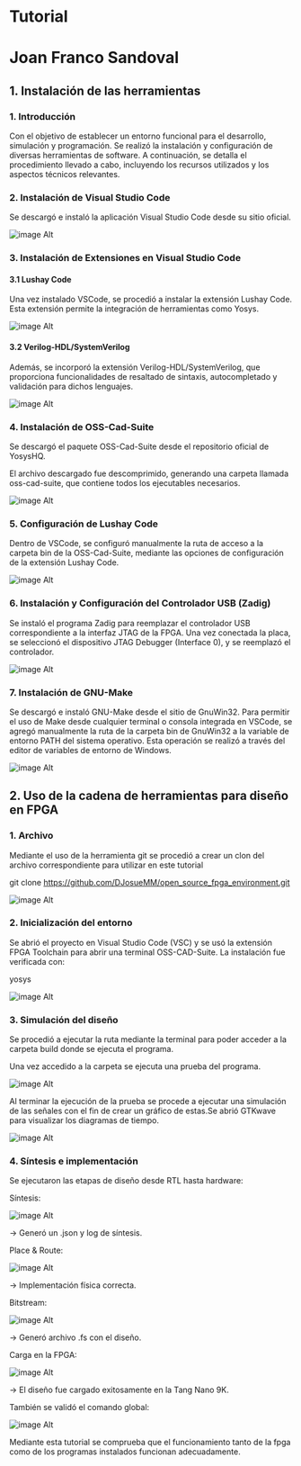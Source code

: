 # Tutorial 

# Joan Franco Sandoval




## 1. Instalación de las herramientas

### 1. Introducción

Con el objetivo de establecer un entorno funcional para el desarrollo, simulación y programación. Se realizó la instalación y configuración de diversas herramientas de software. A continuación, se detalla el procedimiento llevado a cabo, incluyendo los recursos utilizados y los aspectos técnicos relevantes.

### 2. Instalación de Visual Studio Code

Se descargó e instaló la aplicación Visual Studio Code desde su sitio oficial.

![image Alt]( https://github.com/joan000001/Tutorial-/blob/main/Imagenes/1.PNG )


### 3. Instalación de Extensiones en Visual Studio Code
#### 3.1 Lushay Code

Una vez instalado VSCode, se procedió a instalar la extensión Lushay Code. Esta extensión permite la integración de herramientas como Yosys.

![image Alt]( https://github.com/joan000001/Tutorial-/blob/main/Imagenes/2.PNG )

#### 3.2 Verilog-HDL/SystemVerilog

Además, se incorporó la extensión Verilog-HDL/SystemVerilog, que proporciona funcionalidades de resaltado de sintaxis, autocompletado y validación para dichos lenguajes.

![image Alt]( https://github.com/joan000001/Tutorial-/blob/main/Imagenes/10.PNG )

### 4. Instalación de OSS-Cad-Suite

Se descargó el paquete OSS-Cad-Suite desde el repositorio oficial de YosysHQ.

El archivo descargado fue descomprimido, generando una carpeta llamada oss-cad-suite, que contiene todos los ejecutables necesarios.

![image Alt]( https://github.com/joan000001/Tutorial-/blob/main/Imagenes/3.PNG )

### 5. Configuración de Lushay Code

Dentro de VSCode, se configuró manualmente la ruta de acceso a la carpeta bin de la OSS-Cad-Suite, mediante las opciones de configuración de la extensión Lushay Code.

![image Alt]( https://github.com/joan000001/Tutorial-/blob/main/Imagenes/5.PNG )

### 6. Instalación y Configuración del Controlador USB (Zadig)

Se instaló el programa Zadig para reemplazar el controlador USB correspondiente a la interfaz JTAG de la FPGA. Una vez conectada la placa, se seleccionó el dispositivo JTAG Debugger (Interface 0), y se reemplazó el controlador.


![image Alt]( https://github.com/joan000001/Tutorial-/blob/main/Imagenes/6.PNG )

### 7. Instalación de GNU-Make

Se descargó e instaló GNU-Make desde el sitio de GnuWin32. Para permitir el uso de Make desde cualquier terminal o consola integrada en VSCode, se agregó manualmente la ruta de la carpeta bin de GnuWin32 a la variable de entorno PATH del sistema operativo. Esta operación se realizó a través del editor de variables de entorno de Windows.

![image Alt]( https://github.com/joan000001/Tutorial-/blob/main/Imagenes/7.PNG )

## 2. Uso de la cadena de herramientas para diseño en FPGA

### 1. Archivo 

Mediante el uso de la herramienta git se procedió a crear un clon del archivo correspondiente para utilizar en este tutorial

git clone https://github.com/DJosueMM/open_source_fpga_environment.git

![image Alt]( https://github.com/joan000001/Tutorial-/blob/main/Imagenes/8.PNG )



### 2. Inicialización del entorno

Se abrió el proyecto en Visual Studio Code (VSC) y se usó la extensión FPGA Toolchain para abrir una terminal OSS-CAD-Suite.
La instalación fue verificada con:

yosys

![image Alt]( https://github.com/joan000001/Tutorial-/blob/main/Imagenes/9.PNG )

### 3. Simulación del diseño

Se procedió a ejecutar la ruta mediante la terminal para poder acceder a la carpeta build donde se ejecuta el programa.


Una vez accedido a la carpeta se ejecuta una prueba del programa.

![image Alt]( https://github.com/joan000001/Tutorial-/blob/main/Imagenes/11.PNG )


Al terminar la ejecución de la prueba se procede a ejecutar una simulación de las señales con el fin de crear un gráfico de estas.Se abrió GTKwave para visualizar los diagramas de tiempo.

![image Alt]( https://github.com/joan000001/Tutorial-/blob/main/Imagenes/12.PNG )
 
 
### 4. Síntesis e implementación

Se ejecutaron las etapas de diseño desde RTL hasta hardware:

Síntesis:

![image Alt]( https://github.com/joan000001/Tutorial-/blob/main/Imagenes/13.PNG )


→ Generó un .json y log de síntesis.

Place & Route:

![image Alt]( https://github.com/joan000001/Tutorial-/blob/main/Imagenes/14.PNG )


→ Implementación física correcta.

Bitstream:

![image Alt]( https://github.com/joan000001/Tutorial-/blob/main/Imagenes/15.PNG )


→ Generó archivo .fs con el diseño.

Carga en la FPGA:

![image Alt](  )


→ El diseño fue cargado exitosamente en la Tang Nano 9K.

También se validó el comando global:

![image Alt]( https://github.com/joan000001/Tutorial-/blob/main/Imagenes/16.PNG )


Mediante esta tutorial se comprueba que el funcionamiento tanto de la fpga como de los programas instalados funcionan adecuadamente.